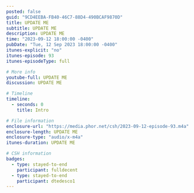 ```yaml
---
posted: false
guid: "9CD4EEBA-FB40-46C7-88D4-490BCAF9870D"
title: UPDATE ME
subtitle: UPDATE ME
description: UPDATE ME 
time: "2023-09-12 18:00:00 -0400"
pubDate: "Tue, 12 Sep 2023 18:00:00 -0400"
itunes-explicit: "no"
itunes-episode: 93
itunes-episodeType: full

# More info
youtube-full: UPDATE ME
discussion: UPDATE ME

# Timeline
timeline:
  - seconds: 0
    title: Intro

# File information
enclosure-url: "https://media.phor.net/csh/2023-09-12-episode-93.m4a"
enclosure-length: UPDATE ME
enclosure-type: "audio/x-m4a"
itunes-duration: UPDATE ME

# CSH information
badges:
  - type: stayed-to-end
    participant: fulldecent
  - type: stayed-to-end
    participant: dtedesco1
---
```

